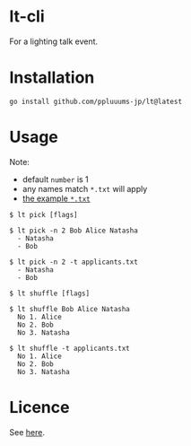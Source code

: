 # lt-cli

For a lighting talk event.

# Installation

```
go install github.com/ppluuums-jp/lt@latest
```

# Usage

Note:

- default `number` is 1
- any names match `*.txt` will apply
- [the example `*.txt`](https://github.com/ppluuums-jp/lt-cli/blob/main/applicants.txt)

```
$ lt pick [flags]

$ lt pick -n 2 Bob Alice Natasha
  - Natasha
  - Bob

$ lt pick -n 2 -t applicants.txt
  - Natasha
  - Bob
```

```
$ lt shuffle [flags]

$ lt shuffle Bob Alice Natasha
  No 1. Alice
  No 2. Bob
  No 3. Natasha

$ lt shuffle -t applicants.txt
  No 1. Alice
  No 2. Bob
  No 3. Natasha
```

# Licence

See [here](https://github.com/ppluuums-jp/lt/blob/main/LICENSE).
